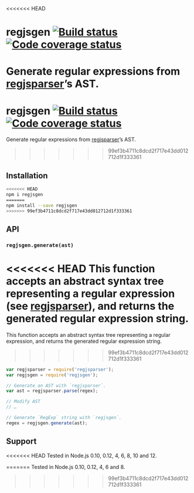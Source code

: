 <<<<<<< HEAD
# regjsgen [![Build status][travis-ci-img]][travis-ci] [![Code coverage status][codecov-img]][codecov]

Generate regular expressions from [regjsparser][regjsparser]’s AST.
=======
# regjsgen [![Build status](https://travis-ci.org/bnjmnt4n/regjsgen.svg?branch=master)](https://travis-ci.org/bnjmnt4n/regjsgen) [![Code coverage status](https://codecov.io/gh/bnjmnt4n/regjsgen/branch/master/graph/badge.svg)](https://codecov.io/gh/bnjmnt4n/regjsgen)

Generate regular expressions from [regjsparser](https://github.com/jviereck/regjsparser)’s AST.
>>>>>>> 99ef3b4711c8dcd2f717e43dd012712d1f333361

## Installation

```bash
<<<<<<< HEAD
npm i regjsgen
=======
npm install --save regjsgen
>>>>>>> 99ef3b4711c8dcd2f717e43dd012712d1f333361
```

## API

### `regjsgen.generate(ast)`

<<<<<<< HEAD
This function accepts an abstract syntax tree representing a regular expression (see [regjsparser][regjsparser]), and returns the generated regular expression string.
=======
This function accepts an abstract syntax tree representing a regular expression, and returns the generated regular expression string.
>>>>>>> 99ef3b4711c8dcd2f717e43dd012712d1f333361

```js
var regjsparser = require('regjsparser');
var regjsgen = require('regjsgen');

// Generate an AST with `regjsparser`.
var ast = regjsparser.parse(regex);

// Modify AST
// …

// Generate `RegExp` string with `regjsgen`.
regex = regjsgen.generate(ast);
```

## Support

<<<<<<< HEAD
Tested in Node.js 0.10, 0.12, 4, 6, 8, 10 and 12.


[travis-ci]: https://travis-ci.org/bnjmnt4n/regjsgen
[travis-ci-img]: https://travis-ci.org/bnjmnt4n/regjsgen.svg?branch=master
[codecov]: https://codecov.io/gh/bnjmnt4n/regjsgen
[codecov-img]: https://codecov.io/gh/bnjmnt4n/regjsgen/branch/master/graph/badge.svg
[regjsparser]: https://github.com/jviereck/regjsparser
=======
Tested in Node.js 0.10, 0.12, 4, 6 and 8.
>>>>>>> 99ef3b4711c8dcd2f717e43dd012712d1f333361
